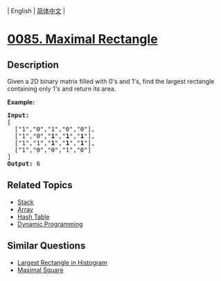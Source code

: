 
| English | [简体中文](README.md) |
# [0085. Maximal Rectangle](https://leetcode-cn.com/problems/maximal-rectangle/)
## Description
<p>Given a 2D binary matrix filled with 0&#39;s and 1&#39;s, find the largest rectangle containing only 1&#39;s and return its area.</p>

<p><strong>Example:</strong></p>

<pre>
<strong>Input:</strong>
[
  [&quot;1&quot;,&quot;0&quot;,&quot;1&quot;,&quot;0&quot;,&quot;0&quot;],
  [&quot;1&quot;,&quot;0&quot;,&quot;<strong>1</strong>&quot;,&quot;<strong>1</strong>&quot;,&quot;<strong>1</strong>&quot;],
  [&quot;1&quot;,&quot;1&quot;,&quot;<strong>1</strong>&quot;,&quot;<strong>1</strong>&quot;,&quot;<strong>1</strong>&quot;],
  [&quot;1&quot;,&quot;0&quot;,&quot;0&quot;,&quot;1&quot;,&quot;0&quot;]
]
<strong>Output:</strong> 6
</pre>

## Related Topics
- [Stack](https://leetcode-cn.com/tag/stack)
- [Array](https://leetcode-cn.com/tag/array)
- [Hash Table](https://leetcode-cn.com/tag/hash-table)
- [Dynamic Programming](https://leetcode-cn.com/tag/dynamic-programming)
## Similar Questions
- [Largest Rectangle in Histogram](../largest-rectangle-in-histogram/README_EN.md)
- [Maximal Square](../maximal-square/README_EN.md)
